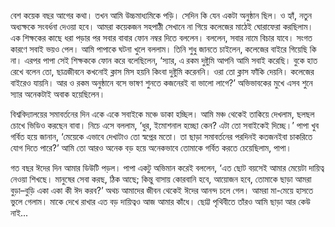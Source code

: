 বেশ কয়েক বছর আগের কথা। তখন আমি উচ্চমাধ্যমিকে পড়ি। সেদিন কি যেন একটা অনুষ্ঠান ছিল। ও হ্যাঁ, নতুন অধ্যক্ষকে সংবর্ধনা দেওয়া হবে। আমরা কয়েকজন সহপাঠী সেখানে না গিয়ে কলেজের মাঠেই ঘোরাফেরা করছিলাম। এক শিক্ষকের কাছে ধরা পড়ার পর সবার বাবার ফোন নম্বর দিতে বললেন। বললেন, সবার নামে বিচার যাবে। সংগত কারণে সবাই ভয়ও পেল। আমি পাপাকে ঘটনা খুলে বললাম। তিনি শুধু জানতে চাইলেন, কলেজের বাইরে গিয়েছি কি না। এরপর পাপা সেই শিক্ষককে ফোন করে বলেছিলেন, ‘স্যার, এ রকম দুষ্টুমি আপনি আমি সবাই করেছি। বুকে হাত রেখে বলেন তো, ছাত্রজীবনে কখনোই ক্লাস মিস হয়নি কিংবা দুষ্টুমি করেননি। ওরা তো ক্লাস ফাঁকি দেয়নি। কলেজের বাইরেও যায়নি। আর ও রকম অনুষ্ঠানে বসে ভাষণ শুনতে কজনেরই বা ভালো লাগে?’ অভিভাবকের মুখে এসব শুনে স্যার অনেকটাই অবাক হয়েছিলেন।

বিশ্ববিদ্যালয়ের সমাবর্তনের দিন একে একে সবাইকে মঞ্চে ডাকা হচ্ছিল। আমি মঞ্চ থেকেই তাকিয়ে দেখলাম, ছলছল চোখে ভিডিও করছেন বাবা। নিচে এসে বললাম, ‘ধুর, ইমোশনাল হচ্ছো কেন? এটা তো সবাইকেই দিচ্ছে।’ পাপা খুব গর্বিত হয়ে জানান, ‘মেয়েকে এভাবে দেখাটাও তো স্বপ্নের মতো। তা ছাড়া সমাবর্তনের পরদিনই কতজনইবা চাকরিতে যোগ দিতে পারে?’ আমি তো আরও অনেক বড় হয়ে অনেকভাবে তোমাকে গর্বিত করতে চেয়েছিলাম, পাপা।

গত বছর ঈদের দিন আমার ডিউটি পড়ল। পাপা একটু অভিমান করেই বললেন, ‘এত ছোট বয়সেই আমার মেয়েটা দায়িত্ব নেওয়া শিখছে। মানুষের সেবা করছ, ঠিক আছে; কিন্তু বাসায় কোরবানি হবে, আয়োজন হবে, তোমাকে ছাড়া আমরা বুড়া–বুড়ি একা একা কী ঈদ করব?’ অথচ আমাদের জীবন থেকেই ঈদের আনন্দ চলে গেল। আমরা মা-মেয়ে হাসতে ভুলে গেলাম। মাকে দেখে রাখার এত বড় দায়িত্বও আজ আমার কাঁধে। ছোট্ট পৃথিবীতে তাঁরও আমি ছাড়া আর কেউ নাই...
